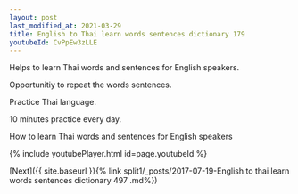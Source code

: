 ```yaml
---
layout: post
last_modified_at: 2021-03-29
title: English to Thai learn words sentences dictionary 179 
youtubeId: CvPpEw3zLLE
---
```

 
 
Helps to learn Thai words and sentences for English speakers.

Opportunitiy to repeat the words sentences. 

Practice Thai language. 
 
10 minutes practice every day. 
 
How to learn Thai words and sentences for English speakers 
 
{% include youtubePlayer.html id=page.youtubeId %}
 
 
[Next]({{ site.baseurl }}{% link  split1/_posts/2017-07-19-English to thai learn words sentences dictionary 497 .md%})
 
